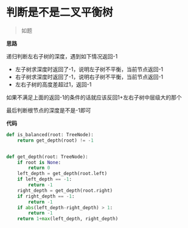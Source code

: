 # 判断是不是二叉平衡树
> 如题


**思路**

递归判断左右子树的深度，遇到如下情况返回-1
- 左子树求深度时返回了-1，说明左子树不平衡，当前节点返回-1
- 右子树求深度时返回了-1，说明右子树不平衡，当前节点返回-1
- 左右子树的高度差超过1，返回-1

如果不满足上面的返回-1的条件的话就应该反回1+左右子树中层级大的那个

最后判断根节点的深度是不是-1即可

**代码**

```python
def is_balanced(root: TreeNode):
    return get_depth(root) != -1


def get_depth(root: TreeNode):
    if root is None:
        return 0
    left_depth = get_depth(root.left)
    if left_depth == -1:
        return -1
    right_depth = get_depth(root.right)
    if right_depth == -1:
        return -1
    if abs(left_depth-right_depth) > 1:
        return -1
    return 1+max(left_depth, right_depth)

```